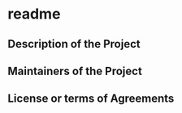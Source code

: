 # readme

## Description of the Project
## Maintainers of the Project
## License or terms of Agreements